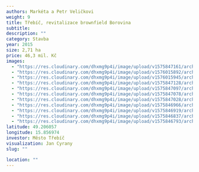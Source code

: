 ```yaml
---
authors: Markéta a Petr Veličkovi
weight: 9
title: Třebíč, revitalizace brownfield Borovina
subtitle:
description: ""
category: Stavba
year: 2015
size: 2,71 ha
price: 46,3 mil. Kč
images:
  - "https://res.cloudinary.com/dhxmg9p4i/image/upload/v1575847161/archweb/DSC_0941_vfmnma.jpg"
  - "https://res.cloudinary.com/dhxmg9p4i/image/upload/v1576015892/archweb/DSC_0439_ulbzad.jpg"
  - "https://res.cloudinary.com/dhxmg9p4i/image/upload/v1576015945/archweb/DSC_0935_wh0cme.jpg"
  - "https://res.cloudinary.com/dhxmg9p4i/image/upload/v1575847128/archweb/3_pis6lb.jpg"
  - "https://res.cloudinary.com/dhxmg9p4i/image/upload/v1575847097/archweb/2_dyx2ns.jpg"
  - "https://res.cloudinary.com/dhxmg9p4i/image/upload/v1575847078/archweb/1_j8y44q.jpg"
  - "https://res.cloudinary.com/dhxmg9p4i/image/upload/v1575847028/archweb/2_kopie_m1jzas.jpg"
  - "https://res.cloudinary.com/dhxmg9p4i/image/upload/v1575846966/archweb/19_kopie_evyxgd.jpg"
  - "https://res.cloudinary.com/dhxmg9p4i/image/upload/v1575846919/archweb/10_CZ_VYSO%C4%8CINA_fota_let_12102015_51_evyc7l.jpg"
  - "https://res.cloudinary.com/dhxmg9p4i/image/upload/v1575846837/archweb/10_CZ_VYSO%C4%8CINA_fota_let_12102015_57_sxqzxh.jpg"
  - "https://res.cloudinary.com/dhxmg9p4i/image/upload/v1575846793/archweb/10_CZ_VYSO%C4%8CINA_fota_let_12102015_64_j1kyhp.jpg"
latitude: 49.206057
longitude: 15.856974
investor: Město Třebíč
visualization: Jan Cyrany
slug: ""

location: ""
---
```

